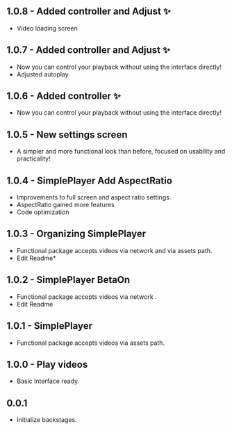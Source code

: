 ## 1.0.8 - Added controller and Adjust ✨

* Video loading screen

## 1.0.7 - Added controller and Adjust ✨

* Now you can control your playback without using the interface directly!
* Adjusted autoplay

## 1.0.6 - Added controller ✨

* Now you can control your playback without using the interface directly!

## 1.0.5 - New settings screen

* A simpler and more functional look than before, focused on usability and practicality!

## 1.0.4 - SimplePlayer Add AspectRatio

* Improvements to full screen and aspect ratio settings.
* AspectRatio gained more features
* Code optimization

## 1.0.3 - Organizing SimplePlayer

* Functional package accepts videos via network and via assets path.
* Edit Readme*

## 1.0.2 - SimplePlayer BetaOn

* Functional package accepts videos via network .
* Edit Readme

## 1.0.1 - SimplePlayer

* Functional package accepts videos via assets path.


## 1.0.0 - Play videos

* Basic interface ready.

## 0.0.1

* Initialize backstages.

